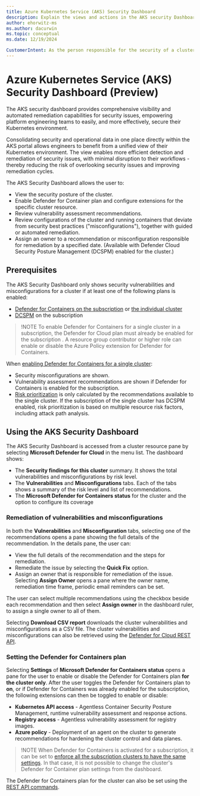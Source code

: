 ```yaml
---
title: Azure Kubernetes Service (AKS) Security Dashboard
description: Explain the views and actions in the AKS security Dashboard to enable and protect an individual cluster with Defender for Containers.
author: ehorwitz-ms
ms.author: dacurwin
ms.topic: conceptual
ms.date: 12/19/2024

CustomerIntent: As the person responsible for the security of a cluster, I want know what views and actions the cluster security dashboard provides, so I can remediate security issues in the cluster.
---
```


# Azure Kubernetes Service (AKS) Security Dashboard (Preview)

The AKS security dashboard provides comprehensive visibility and automated remediation capabilities for security issues, empowering platform engineering teams to easily, and more effectively, secure their Kubernetes environment.

Consolidating security and operational data in one place directly within the AKS portal allows engineers to benefit from a unified view of their Kubernetes environment. The view enables more efficient detection and remediation of security issues, with minimal disruption to their workflows - thereby reducing the risk of overlooking security issues and improving remediation cycles.

The AKS Security Dashboard allows the user to:
- View the security posture of the cluster.
- Enable Defender for Container plan and configure extensions for the specific cluster resource.
- Review vulnerability assessment recommendations.
- Review configurations of the cluster and running containers that deviate from security best practices ("misconfigurations"), together with guided or automated remediation.
- Assign an owner to a recommendation or misconfiguration responsible for remediation by a specified date. (Available with Defender Cloud Security Posture Management (DCSPM) enabled for the cluster.)

## Prerequisites

The AKS Security Dashboard only shows security vulnerabilities and misconfigurations for a cluster if at least one of the following plans is enabled:
- [Defender for Containers on the subscription](tutorial-enable-containers-azure.md) or [the individual cluster](#setting-the-defender-for-containers-plan)
- [DCSPM](tutorial-enable-cspm-plan.md) on the subscription

> !NOTE
> To enable Defender for Containers for a single cluster in a subscription, the Defender for Cloud plan must already be enabled for the subscription . A resource group contributor or higher role can enable or disable the Azure Policy extension for Defender for Containers.

When [enabling Defender for Containers for a single cluster](#setting-the-defender-for-containers-plan):
- Security misconfigurations are shown.
- Vulnerability assessment recommendations are shown if Defender for Containers is enabled for the subscription.
- [Risk prioritization](risk-prioritization.md#how-is-risk-calculated) is only calculated by the recommendations available to the single cluster. If the subscription of the single cluster has DCSPM enabled, risk prioritization is based on multiple resource risk factors, including attack path analysis.

## Using the AKS Security Dashboard 

The AKS Security Dashboard is accessed from a cluster resource pane by selecting **Microsoft Defender for Cloud** in the menu list. The dashboard shows:

- The **Security findings for this cluster** summary. It shows the total vulnerabilities and misconfigurations by risk level.
- The **Vulnerabilities** and **Misconfigurations** tabs. Each of the tabs shows a summary of the risk level and list of recommendations.
- The **Microsoft Defender for Containers status** for the cluster and the option to configure its coverage

### Remediation of vulnerabilities and misconfigurations

In both the **Vulnerabilities** and **Misconfiguration** tabs, selecting one of the recommendations opens a pane showing the full details of the recommendation. In the details pane, the user can:

- View the full details of the recommendation and the steps for remediation.
- Remediate the issue by selecting the **Quick Fix** option.
- Assign an owner that is responsible for remediation of the issue. Selecting **Assign Owner** opens a pane where the owner name, remediation time frame, periodic email reminders can be set.

The user can select multiple recommendations using the checkbox beside each recommendation and then select **Assign owner** in the dashboard ruler, to assign a single owner to all of them.

Selecting **Download CSV report** downloads the cluster vulnerabilities and misconfigurations as a CSV file. The cluster vulnerabilities and misconfigurations can also be retrieved using the [Defender for Cloud REST API](/rest/api/defenderforcloud-composite/assessments?view=rest-defenderforcloud-composite-stable).

### Setting the Defender for Containers plan

Selecting **Settings** of **Microsoft Defender for Containers status** opens a pane for the user to enable or disable the Defender for Containers plan **for the cluster only**. After the user toggles the Defender for Containers plan to **on**, or if Defender for Containers was already enabled for the subscription, the following extensions can then be toggled to enable or disable:

- **Kubernetes API access** - Agentless Container Security Posture Management, runtime vulnerability assessment and response actions.
- **Registry access** - Agentless vulnerability assessment for registry images.
- **Azure policy** - Deployment of an agent on the cluster to generate recommendations for hardening the cluster control and data planes.

> !NOTE
> When Defender for Containers is activated for a subscription, it can be set to [enforce all the subscription clusters to have the same settings](/rest/api/defenderforcloud-composite/pricings/update). In that case, it is not possible to change the cluster's Defender for Container plan settings from the dashboard.
  
The Defender for Containers plan for the cluster can also be set using the [REST API commands](/rest/api/defenderforcloud-composite/pricings/update).
